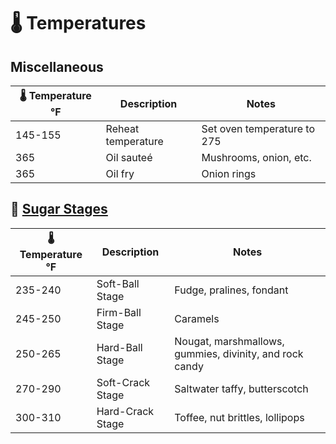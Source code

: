 # :thermometer: Temperatures

## Miscellaneous

| :thermometer: Temperature °F  | Description         | Notes                       |
|-------------------------------|---------------------|-----------------------------|
| 145-155                       | Reheat temperature  | Set oven temperature to 275 |
| 365                           | Oil sauteé          | Mushrooms, onion, etc.      |
| 365                           | Oil fry             | Onion rings                 |

## :candy: [Sugar Stages][1]

| :thermometer: Temperature °F  | Description       | Notes                     |
|-------------------------------|-------------------|---------------------------|
| 235-240                       | Soft-Ball Stage   | Fudge, pralines, fondant  |
| 245-250                       | Firm-Ball Stage   | Caramels                  |
| 250-265                       | Hard-Ball Stage   | Nougat, marshmallows, gummies, divinity, and rock candy |
| 270-290                       | Soft-Crack Stage  | Saltwater taffy, butterscotch |
| 300-310                       | Hard-Crack Stage  | Toffee, nut brittles, lollipops |

[1]: <https://www.exploratorium.edu/cooking/candy/sugar-stages.html>
